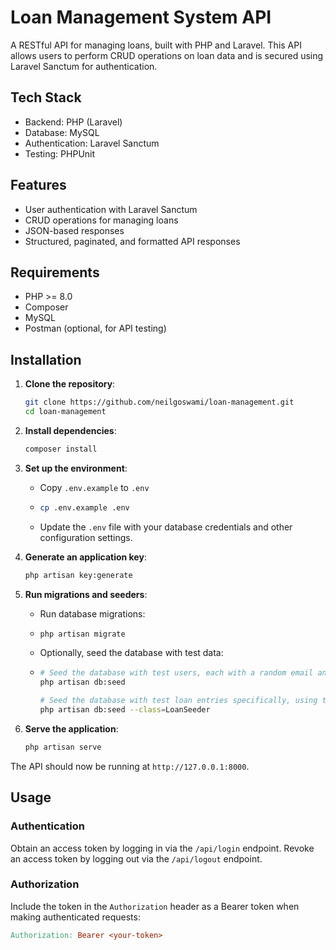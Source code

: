 # Loan Management System API
A RESTful API for managing loans, built with PHP and Laravel. This API allows users to perform CRUD operations on loan data and is secured using Laravel Sanctum for authentication.

## Tech Stack

- Backend: PHP (Laravel)
- Database: MySQL
- Authentication: Laravel Sanctum
- Testing: PHPUnit

## Features

- User authentication with Laravel Sanctum
- CRUD operations for managing loans
- JSON-based responses
- Structured, paginated, and formatted API responses

## Requirements

- PHP >= 8.0
- Composer
- MySQL
- Postman (optional, for API testing)

## Installation

1. **Clone the repository**:
   ```bash
   git clone https://github.com/neilgoswami/loan-management.git
   cd loan-management
   ```

2. **Install dependencies**:
   ```bash
   composer install
   ```

3. **Set up the environment**:
    - Copy `.env.example` to `.env`
    - ```bash
      cp .env.example .env
      ```
    - Update the `.env` file with your database credentials and other configuration settings.

4. **Generate an application key**:
   ```bash
   php artisan key:generate
   ```

5. **Run migrations and seeders**:
    - Run database migrations:
    - ```bash
      php artisan migrate
      ```
    - Optionally, seed the database with test data:
    - ```bash
      # Seed the database with test users, each with a random email and a password set to "password"
      php artisan db:seed
      
      # Seed the database with test loan entries specifically, using the LoanSeeder class
      php artisan db:seed --class=LoanSeeder
      ```

6. **Serve the application**:
   ```bash
   php artisan serve
   ```
The API should now be running at `http://127.0.0.1:8000`.

## Usage

### Authentication
Obtain an access token by logging in via the `/api/login` endpoint.
Revoke an access token by logging out via the `/api/logout` endpoint.
### Authorization
Include the token in the `Authorization` header as a Bearer token when making authenticated requests:
   ```makefile
   Authorization: Bearer <your-token>
   ```
